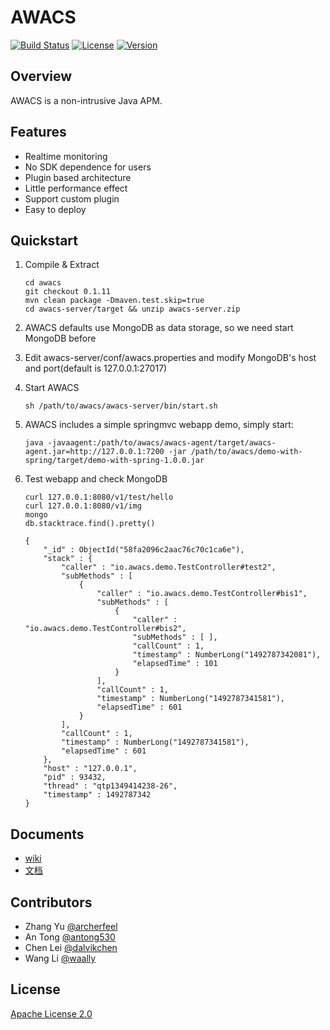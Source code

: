 
# AWACS
[![Build Status](https://travis-ci.org/Archerfeel/awacs.svg?branch=master)](https://travis-ci.org/Archerfeel/awacs)
[![License](https://img.shields.io/badge/license-APACHE2-blue.svg)](https://github.com/ArcherFeel/awacs/blob/master/LICENSE)
[![Version](https://img.shields.io/badge/AWACS-0.1.11-orange.svg)](https://github.com/ArcherFeel/awacs/tree/0.1.11)

## Overview

AWACS is a non-intrusive Java APM.

## Features

* Realtime monitoring
* No SDK dependence for users
* Plugin based architecture
* Little performance effect
* Support custom plugin
* Easy to deploy

## Quickstart

1. Compile & Extract

	```
	cd awacs
	git checkout 0.1.11
	mvn clean package -Dmaven.test.skip=true
	cd awacs-server/target && unzip awacs-server.zip
	```

2. AWACS defaults use MongoDB as data storage, so we need start MongoDB before
 
3. Edit awacs-server/conf/awacs.properties and modify MongoDB's host and port(default is 127.0.0.1:27017)

4. Start AWACS

	```
	sh /path/to/awacs/awacs-server/bin/start.sh
	```
	
5. AWACS includes a simple springmvc webapp demo, simply start:

	```
	java -javaagent:/path/to/awacs/awacs-agent/target/awacs-agent.jar=http://127.0.0.1:7200 -jar /path/to/awacs/demo-with-spring/target/demo-with-spring-1.0.0.jar
	```

6. Test webapp and check MongoDB 

	```
	curl 127.0.0.1:8080/v1/test/hello
	curl 127.0.0.1:8080/v1/img
	mongo
	db.stacktrace.find().pretty()
	
	{
		"_id" : ObjectId("58fa2096c2aac76c70c1ca6e"),
		"stack" : {
			"caller" : "io.awacs.demo.TestController#test2",
			"subMethods" : [
				{
					"caller" : "io.awacs.demo.TestController#bis1",
					"subMethods" : [
						{
							"caller" : "io.awacs.demo.TestController#bis2",
							"subMethods" : [ ],
							"callCount" : 1,
							"timestamp" : NumberLong("1492787342081"),
							"elapsedTime" : 101
						}
					],
					"callCount" : 1,
					"timestamp" : NumberLong("1492787341581"),
					"elapsedTime" : 601
				}
			],
			"callCount" : 1,
			"timestamp" : NumberLong("1492787341581"),
			"elapsedTime" : 601
		},
		"host" : "127.0.0.1",
		"pid" : 93432,
		"thread" : "qtp1349414238-26",
		"timestamp" : 1492787342
	}
	```



## Documents

* [wiki]()
* [文档](https://github.com/archerfeel/awacs/wiki/Home_zh_CN)

## Contributors

* Zhang Yu [@archerfeel](https://github.com/archerfeel)
* An Tong [@antong530](https://github.com/antong530)
* Chen Lei [@dalvikchen](https://github.com/dalvikchen)
* Wang Li [@waally](https://github.com/waally)

## License

[Apache License 2.0](http://www.apache.org/licenses/LICENSE-2.0)

